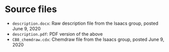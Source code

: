# Source files

- `description.docx`: Raw description file from the Isaacs group, posted June 9, 2020
- `description.pdf`: PDF version of the above
- `CB8_chemdraw.cdx`: Chemdraw file from the Isaacs group, posted June 9, 2020
